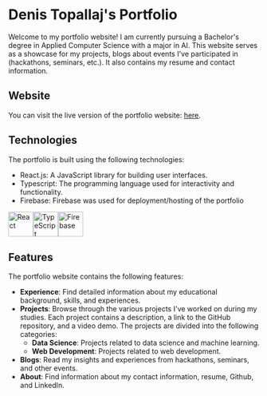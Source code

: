 # Denis Topallaj's Portfolio

Welcome to my portfolio website! I am currently pursuing a Bachelor's degree in Applied Computer Science with a major in AI. This website serves as a showcase for my projects, blogs about events I've participated in (hackathons, seminars, etc.). It also contains my resume and contact information.

## Website

You can visit the live version of the portfolio website: [here](https://denis-topallaj-portfolio.web.app/).

## Technologies

The portfolio is built using the following technologies:

- React.js: A JavaScript library for building user interfaces.
- Typescript: The programming language used for interactivity and functionality.
- Firebase: Firebase was used for deployment/hosting of the portfolio

<div style="display: flex">
  <img src="https://cdn.jsdelivr.net/gh/devicons/devicon/icons/react/react-original-wordmark.svg" title="React" height="50px"/>
  <img src="https://cdn.jsdelivr.net/gh/devicons/devicon/icons/typescript/typescript-original.svg" title="TypeScript" height="50px"/>
  <img src="https://cdn.jsdelivr.net/gh/devicons/devicon/icons/firebase/firebase-plain-wordmark.svg" title="Firebase" height="50px"/>
</div>

## Features

The portfolio website contains the following features:

- **Experience**: Find detailed information about my educational background, skills, and experiences.
- **Projects**: Browse through the various projects I've worked on during my studies. Each project contains a description, a link to the GitHub repository, and a video demo. The projects are divided into the following categories:
  - **Data Science**: Projects related to data science and machine learning.
  - **Web Development**: Projects related to web development.
- **Blogs**: Read my insights and experiences from hackathons, seminars, and other events.
- **About**: Find information about my contact information, resume, Github, and LinkedIn.
